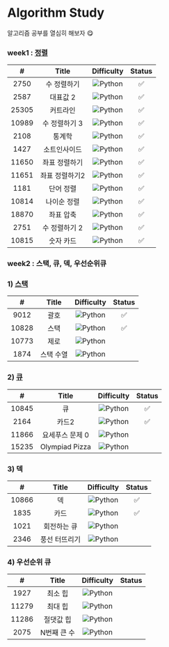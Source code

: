 # Algorithm Study

알고리즘 공부를 열심히 해보자 😋

### week1 : [정렬](https://github.com/hanueleee/algorithm/blob/main/sort/sort.md)

|   #   |     Title      |                               Difficulty                               | Status |
| :---: | :------------: | :--------------------------------------------------------------------: | :----: |
| 2750  |  수 정렬하기   | ![Python](https://img.shields.io/badge/BRONZE%20II-CD7F32?style=flat)  |   ✅   |
| 2587  |    대표값 2    | ![Python](https://img.shields.io/badge/BRONZE%20II-CD7F32?style=flat)  |   ✅   |
| 25305 |    커트라인    | ![Python](https://img.shields.io/badge/BRONZE%20II-CD7F32?style=flat)  |   ✅   |
| 10989 | 수 정렬하기 3  |  ![Python](https://img.shields.io/badge/BRONZE%20I-CD7F32?style=flat)  |   ✅   |
| 2108  |     통계학     | ![Python](https://img.shields.io/badge/SILVER%20III-A3A3A3?style=flat) |   ✅   |
| 1427  |  소트인사이드  |  ![Python](https://img.shields.io/badge/SILVER%20V-A3A3A3?style=flat)  |   ✅   |
| 11650 | 좌표 정렬하기  |  ![Python](https://img.shields.io/badge/SILVER%20V-A3A3A3?style=flat)  |   ✅   |
| 11651 | 좌표 정렬하기2 |  ![Python](https://img.shields.io/badge/SILVER%20V-A3A3A3?style=flat)  |   ✅   |
| 1181  |   단어 정렬    |  ![Python](https://img.shields.io/badge/SILVER%20V-A3A3A3?style=flat)  |   ✅   |
| 10814 |  나이순 정렬   |  ![Python](https://img.shields.io/badge/SILVER%20V-A3A3A3?style=flat)  |   ✅   |
| 18870 |   좌표 압축    | ![Python](https://img.shields.io/badge/SILVER%20II-A3A3A3?style=flat)  |   ✅   |
| 2751  | 수 정렬하기 2  |  ![Python](https://img.shields.io/badge/SILVER%20V-A3A3A3?style=flat)  |   ✅   |
| 10815 |   숫자 카드    |  ![Python](https://img.shields.io/badge/SILVER%20V-A3A3A3?style=flat)  |   ✅   |

### week2 : 스택, 큐, 덱, 우선순위큐

### 1) [스택](https://github.com/hanueleee/algorithm/blob/main/stack/stack.md)

|   #   |   Title   |                               Difficulty                               | Status |
| :---: | :-------: | :--------------------------------------------------------------------: | :----: |
| 9012  |   괄호    | ![Python](https://img.shields.io/badge/SILVER%20IV-A3A3A3?style=flat)  |   ✅   |
| 10828 |   스택    | ![Python](https://img.shields.io/badge/SILVER%20IV-A3A3A3?style=flat)  |   ✅   |
| 10773 |   제로    | ![Python](https://img.shields.io/badge/SILVER%20IV-A3A3A3?style=flat)  |
| 1874  | 스택 수열 | ![Python](https://img.shields.io/badge/SILVER%20III-A3A3A3?style=flat) |

### 2) [큐](https://github.com/hanueleee/algorithm/blob/main/queue/queue.md)

|   #   |      Title      |                              Difficulty                               | Status |
| :---: | :-------------: | :-------------------------------------------------------------------: | :----: |
| 10845 |       큐        | ![Python](https://img.shields.io/badge/SILVER%20IV-A3A3A3?style=flat) |   ✅   |
| 2164  |      카드2      | ![Python](https://img.shields.io/badge/SILVER%20IV-A3A3A3?style=flat) |   ✅   |
| 11866 | 요세푸스 문제 0 | ![Python](https://img.shields.io/badge/SILVER%20V-A3A3A3?style=flat)  |
| 15235 | Olympiad Pizza  | ![Python](https://img.shields.io/badge/SILVER%20V-A3A3A3?style=flat)  |

### 3) 덱

|   #   |     Title     |                               Difficulty                               | Status |
| :---: | :-----------: | :--------------------------------------------------------------------: | :----: |
| 10866 |      덱       | ![Python](https://img.shields.io/badge/SILVER%20IV-A3A3A3?style=flat)  |   ✅   |
| 1835  |     카드      | ![Python](https://img.shields.io/badge/SILVER%20IV-A3A3A3?style=flat)  |   ✅   |
| 1021  |  회전하는 큐  | ![Python](https://img.shields.io/badge/SILVER%20IV-A3A3A3?style=flat)  |
| 2346  | 풍선 터뜨리기 | ![Python](https://img.shields.io/badge/SILVER%20III-A3A3A3?style=flat) |

### 4) 우선순위 큐

|   #   |    Title    |                              Difficulty                               | Status |
| :---: | :---------: | :-------------------------------------------------------------------: | :----: |
| 1927  |   최소 힙   | ![Python](https://img.shields.io/badge/SILVER%20II-A3A3A3?style=flat) |
| 11279 |   최대 힙   | ![Python](https://img.shields.io/badge/SILVER%20II-A3A3A3?style=flat) |
| 11286 |  절댓값 힙  | ![Python](https://img.shields.io/badge/SILVER%20I-A3A3A3?style=flat)  |
| 2075  | N번째 큰 수 | ![Python](https://img.shields.io/badge/SILVER%20II-A3A3A3?style=flat) |

<!--
금: #D5A11E
은: #A3A3A3
동: #CD7F32
I	11
2	II
3	III
4	IV
5	V
-->
